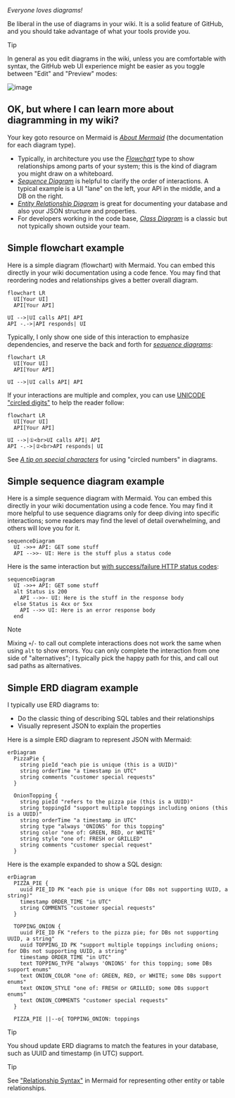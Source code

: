 _Everyone loves diagrams!_

Be liberal in the use of diagrams in your wiki.
It is a solid feature of GitHub, and you should take advantage of what your
tools provide you.

> [!TIP]
> In general as you edit diagrams in the wiki, unless you are comfortable with
> syntax, the GitHub web UI experience might be easier as you toggle between
> "Edit" and "Preview" modes:

![image](https://github.com/binkley/wiki-docs/assets/186421/8b41ba18-338a-4311-9ec7-8668cd8a1003)

## OK, but where I can learn more about diagramming in my wiki?

Your key goto resource on Mermaid is [_About
Mermaid_](https://mermaid.js.org/intro/) (the documentation for each diagram
type).
* Typically, in architecture you use the
  [_Flowchart_](https://mermaid.js.org/syntax/flowchart.html) type to show
  relationships among parts of your system; this is the kind of diagram you
  might draw on a whiteboard.
* [_Sequence Diagram_](https://mermaid.js.org/syntax/sequenceDiagram.html) is
  helpful to clarify the order of interactions. A typical example is a UI
  "lane" on the left, your API in the middle, and a DB on the right.
* [_Entity Relationship
  Diagram_](https://mermaid.js.org/syntax/entityRelationshipDiagram.html) is
  great for documenting your database and also your JSON structure and
  properties.
* For developers working in the code base, [_Class
  Diagram_](https://mermaid.js.org/syntax/classDiagram.html) is a classic but
  not typically shown outside your team.

## Simple flowchart example

Here is a simple diagram (flowchart) with Mermaid.
You can embed this directly in your wiki documentation using a code fence.
You may find that reordering nodes and relationships gives a better overall
diagram.

```mermaid
flowchart LR
  UI[Your UI]
  API[Your API]

UI -->|UI calls API| API
API -.->|API responds| UI
```

Typically, I only show one side of this interaction to emphasize dependencies,
and reserve the back and forth for [_sequence
diagrams_](#simple-sequence-diagram-example):

```mermaid
flowchart LR
  UI[Your UI]
  API[Your API]

UI -->|UI calls API| API
```

If your interactions are multiple and complex, you can use [UNICODE "circled
digits"](https://graphemica.com/search?q=circled) to help the reader follow:

```mermaid
flowchart LR
  UI[Your UI]
  API[Your API]

UI -->|①<br>UI calls API| API
API -.->|②<br>API responds| UI
```

See [_A tip on special
characters_](Using-the-templates#a-tip-on-special-characters) for using 
"circled numbers" in diagrams.

## Simple sequence diagram example

Here is a simple sequence diagram with Mermaid.
You can embed this directly in your wiki documentation using a code fence.
You may find it more helpful to use sequence diagrams only for deep diving
into specific interactions;
some readers may find the level of detail overwhelming, and others will love
you for it.

```mermaid
sequenceDiagram
  UI ->>+ API: GET some stuff
  API -->>- UI: Here is the stuff plus a status code
```

Here is the same interaction but [with success/failure HTTP status
codes](https://mermaid.js.org/syntax/sequenceDiagram.html#alt):

```mermaid
sequenceDiagram
  UI ->>+ API: GET some stuff
  alt Status is 200
    API -->>- UI: Here is the stuff in the response body
  else Status is 4xx or 5xx
    API -->> UI: Here is an error response body
  end
```

> [!NOTE]
> Mixing `+`/`-` to call out complete interactions does not work the same when
> using `alt` to show errors.
> You can only complete the interaction from one side of "alternatives";
> I typically pick the happy path for this, and call out sad paths as
> alternatives.

## Simple ERD diagram example

I typically use ERD diagrams to:

- Do the classic thing of describing SQL tables and their relationships
- Visually represent JSON to explain the properties

Here is a simple ERD diagram to represent JSON with Mermaid:

```mermaid
erDiagram
  PizzaPie {
    string pieId "each pie is unique (this is a UUID)"
    string orderTime "a timestamp in UTC"
    string comments "customer special requests"
  }

  OnionTopping {
    string pieId "refers to the pizza pie (this is a UUID)" 
    string toppingId "support multiple toppings including onions (this is a UUID)"
    string orderTime "a timestamp in UTC"
    string type "always 'ONIONS' for this topping"
    string color "one of: GREEN, RED, or WHITE"
    string style "one of: FRESH or GRILLED"
    string comments "customer special request"
  }
```

Here is the example expanded to show a SQL design:

```mermaid
erDiagram
  PIZZA_PIE {
    uuid PIE_ID PK "each pie is unique (for DBs not supporting UUID, a string)"
    timestamp ORDER_TIME "in UTC"
    string COMMENTS "customer special requests"
  }

  TOPPING_ONION {
    uuid PIE_ID FK "refers to the pizza pie; for DBs not supporting UUID, a string"
    uuid TOPPING_ID PK "support multiple toppings including onions; for DBs not supporting UUID, a string"
    timestamp ORDER_TIME "in UTC"
    text TOPPING_TYPE "always 'ONIONS' for this topping; some DBs support enums"
    text ONION_COLOR "one of: GREEN, RED, or WHITE; some DBs support enums"
    text ONION_STYLE "one of: FRESH or GRILLED; some DBs support enums"
    text ONION_COMMENTS "customer special requests"
  }

  PIZZA_PIE ||--o{ TOPPING_ONION: toppings
```

> [!TIP]
> You shoud update ERD diagrams to match the features in your database, such
> as UUID and timestamp (in UTC) support.

> [!TIP]
> See ["Relationship
> Syntax"](https://mermaid.js.org/syntax/entityRelationshipDiagram.html#relationship-syntax)
> in Mermaid for representing other entity or table relationships.
